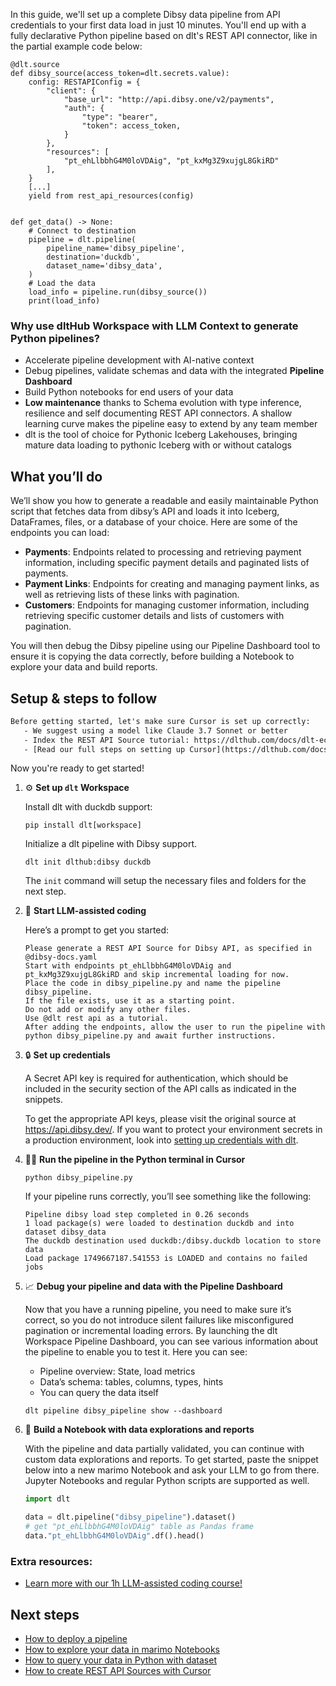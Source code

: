 In this guide, we'll set up a complete Dibsy data pipeline from API credentials to your first data load in just 10 minutes. You'll end up with a fully declarative Python pipeline based on dlt's REST API connector, like in the partial example code below:

```python-outcome
@dlt.source
def dibsy_source(access_token=dlt.secrets.value):
    config: RESTAPIConfig = {
        "client": {
            "base_url": "http://api.dibsy.one/v2/payments",
            "auth": {
                "type": "bearer",
                "token": access_token,
            }
        },
        "resources": [
            "pt_ehLlbbhG4M0loVDAig", "pt_kxMg3Z9xujgL8GkiRD"
        ],
    }
    [...]
    yield from rest_api_resources(config)


def get_data() -> None:
    # Connect to destination
    pipeline = dlt.pipeline(
        pipeline_name='dibsy_pipeline',
        destination='duckdb',
        dataset_name='dibsy_data', 
    )
    # Load the data
    load_info = pipeline.run(dibsy_source())
    print(load_info) 
```

### Why use dltHub Workspace with LLM Context to generate Python pipelines?

- Accelerate pipeline development with AI-native context
- Debug pipelines, validate schemas and data with the integrated **Pipeline Dashboard**
- Build Python notebooks for end users of your data
- **Low maintenance** thanks to Schema evolution with type inference, resilience and self documenting REST API connectors. A shallow learning curve makes the pipeline easy to extend by any team member
- dlt is the tool of choice for Pythonic Iceberg Lakehouses, bringing mature data loading to pythonic Iceberg with or without catalogs

## What you’ll do

We’ll show you how to generate a readable and easily maintainable Python script that fetches data from dibsy’s API and loads it into Iceberg, DataFrames, files, or a database of your choice. Here are some of the endpoints you can load:

- **Payments**: Endpoints related to processing and retrieving payment information, including specific payment details and paginated lists of payments.
- **Payment Links**: Endpoints for creating and managing payment links, as well as retrieving lists of these links with pagination.
- **Customers**: Endpoints for managing customer information, including retrieving specific customer details and lists of customers with pagination.

You will then debug the Dibsy pipeline using our Pipeline Dashboard tool to ensure it is copying the data correctly, before building a Notebook to explore your data and build reports.

## Setup & steps to follow

```default
Before getting started, let's make sure Cursor is set up correctly:
   - We suggest using a model like Claude 3.7 Sonnet or better
   - Index the REST API Source tutorial: https://dlthub.com/docs/dlt-ecosystem/verified-sources/rest_api/ and add it to context as **@dlt rest api**
   - [Read our full steps on setting up Cursor](https://dlthub.com/docs/dlt-ecosystem/llm-tooling/cursor-restapi#23-configuring-cursor-with-documentation)
```

Now you're ready to get started!

1. ⚙️ **Set up `dlt` Workspace**
    
    Install dlt with duckdb support:
    ```shell
    pip install dlt[workspace]
    ```

    Initialize a dlt pipeline with Dibsy support.
    ```shell
    dlt init dlthub:dibsy duckdb
    ```

    The `init` command will setup the necessary files and folders for the next step.
    
2. 🤠 **Start LLM-assisted coding**
    
    Here’s a prompt to get you started:
    
    ```prompt
    Please generate a REST API Source for Dibsy API, as specified in @dibsy-docs.yaml 
    Start with endpoints pt_ehLlbbhG4M0loVDAig and pt_kxMg3Z9xujgL8GkiRD and skip incremental loading for now. 
    Place the code in dibsy_pipeline.py and name the pipeline dibsy_pipeline. 
    If the file exists, use it as a starting point. 
    Do not add or modify any other files. 
    Use @dlt rest api as a tutorial. 
    After adding the endpoints, allow the user to run the pipeline with python dibsy_pipeline.py and await further instructions.
    ```

    
3. 🔒 **Set up credentials** 
    
    A Secret API key is required for authentication, which should be included in the security section of the API calls as indicated in the snippets.
    
    To get the appropriate API keys, please visit the original source at https://api.dibsy.dev/.
    If you want to protect your environment secrets in a production environment, look into [setting up credentials with dlt](https://dlthub.com/docs/walkthroughs/add_credentials).
    
4. 🏃‍♀️ **Run the pipeline in the Python terminal in Cursor**
    
    ```shell
    python dibsy_pipeline.py
    ```
    
    If your pipeline runs correctly, you’ll see something like the following:
    
    ```shell
    Pipeline dibsy load step completed in 0.26 seconds
    1 load package(s) were loaded to destination duckdb and into dataset dibsy_data
    The duckdb destination used duckdb:/dibsy.duckdb location to store data
    Load package 1749667187.541553 is LOADED and contains no failed jobs
    ```
    
5. 📈 **Debug your pipeline and data with the Pipeline Dashboard**

    Now that you have a running pipeline, you need to make sure it’s correct, so you do not introduce silent failures like misconfigured pagination or incremental loading errors. By launching the dlt Workspace Pipeline Dashboard, you can see various information about the pipeline to enable you to test it. Here you can see:
    - Pipeline overview: State, load metrics
    - Data’s schema: tables, columns, types, hints
    - You can query the data itself
    
    ```shell
    dlt pipeline dibsy_pipeline show --dashboard
    ```
    
6. 🐍 **Build a Notebook with data explorations and reports**

    With the pipeline and data partially validated, you can continue with custom data explorations and reports. To get started, paste the snippet below into a new marimo Notebook and ask your LLM to go from there. Jupyter Notebooks and regular Python scripts are supported as well.

    
    ```python
    import dlt

   data = dlt.pipeline("dibsy_pipeline").dataset()
   # get "pt_ehLlbbhG4M0loVDAig" table as Pandas frame
   data."pt_ehLlbbhG4M0loVDAig".df().head()
    ```

### Extra resources:

- [Learn more with our 1h LLM-assisted coding course!](https://www.youtube.com/watch?v=GGid70rnJuM)

## Next steps

- [How to deploy a pipeline](https://dlthub.com/docs/walkthroughs/deploy-a-pipeline)
- [How to explore your data in marimo Notebooks](https://dlthub.com/docs/general-usage/dataset-access/marimo)
- [How to query your data in Python with dataset](https://dlthub.com/docs/general-usage/dataset-access/dataset)
- [How to create REST API Sources with Cursor](https://dlthub.com/docs/dlt-ecosystem/llm-tooling/cursor-restapi)